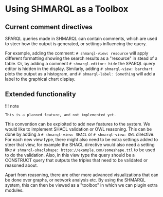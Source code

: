 # Using SHMARQL as a Toolbox

## Current comment directives

SPARQL queries made in SHMARQL can contain comments, which are used to steer how the output is generated, or settings influencing the query.

For example, adding the comment: `# shmarql-view: resource` will apply different formatting showing the search results as a "resource" in stead of a table.
Or, by adding a comment `# shmarql-editor: hide` the SPARQL query editor is hidden in the display.
Similarly, adding `# shmarql-view: barchart` plots the output as a histogram, and `# shmarql-label: Something` will add a label to the graphical chart display.

## Extended functionality

!!! note

    This is a planned feature, and not implemented yet.

This convention can be exploited to add new features to the system. We would like to implement SHACL validation or OWL reasoning. This can be done by adding a `# shmarql-view: SHACL` or `# shmarql-view: OWL` directive.
For each new view type, there might also need to be extra settings added to steer that view, for example the SHACL directive would also need a setting like `# shmarql-shaclshape: https://example.com/someshape.ttl` to be used to do the validation. Also, in this view type the query should be a CONSTRUCT query that outputs the triples that need to be validated or reasoned about.

Apart from reasoning, there are other more advanced visualizations that can be done over graphs, or network analysis etc. By using the SHMARQL system, this can then be viewed as a "toolbox" in which we can plugin extra modules.
